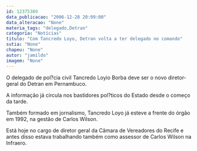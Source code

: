 ```yaml
---
id: 12375389
data_publicacao: "2006-12-28 20:09:00"
data_alteracao: "None"
materia_tags: "delegado,Detran"
categoria: "Notícias"
titulo: "Com Tancredo Loyo, Detran volta a ter delegado no comando"
sutia: "None"
chapeu: "None"
autor: "jamildo"
imagem: "None"
---
```

<p>O delegado de pol?cia civil Tancredo Loyio Borba deve ser o novo diretor-geral do Detran em Pernambuco.</p>

<p>A informa&ccedil;&atilde;o j&aacute; circula nos bastidores pol?ticos do Estado desde o come&ccedil;o da tarde.</p>

<p>Tamb&eacute;m formado em jornalismo, Tancredo Loyo j&aacute; esteve a frente do &oacute;rg&atilde;o em 1992, na gest&atilde;o de Carlos Wilson.</p>

<p>Est&aacute; hoje no cargo de diretor geral da C&acirc;mara de Vereadores do Recife e antes disso estava trabalhando tamb&eacute;m como assessor de Carlos Wilson na Infraero.</p>
